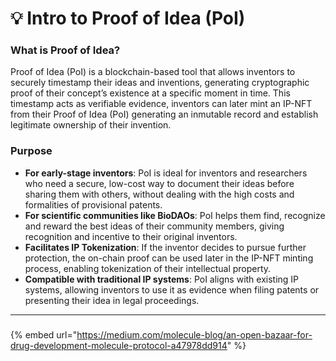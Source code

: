 # 💡 Intro to Proof of Idea (PoI)

### **What is Proof of Idea?**

Proof of Idea (PoI) is a blockchain-based tool that allows inventors to securely timestamp their ideas and inventions, generating cryptographic proof of their concept’s existence at a specific moment in time. This timestamp acts as verifiable evidence, inventors can later mint an IP-NFT from their Proof of Idea (PoI) generating an inmutable record and establish legitimate ownership of their invention.

### **Purpose**

* **For early-stage inventors**: PoI is ideal for inventors and researchers who need a secure, low-cost way to document their ideas before sharing them with others, without dealing with the high costs and formalities of provisional patents.
* **For scientific communities like BioDAOs**: PoI helps them find, recognize and reward the best ideas of their community members, giving recognition and incentive to their original inventors.&#x20;
* **Facilitates IP Tokenization**: If the inventor decides to pursue further protection, the on-chain proof can be used later in the IP-NFT minting process, enabling tokenization of their intellectual property.
* **Compatible with traditional IP systems**: PoI aligns with existing IP systems, allowing inventors to use it as evidence when filing patents or presenting their idea in legal proceedings.

***

###

{% embed url="https://medium.com/molecule-blog/an-open-bazaar-for-drug-development-molecule-protocol-a47978dd914" %}
